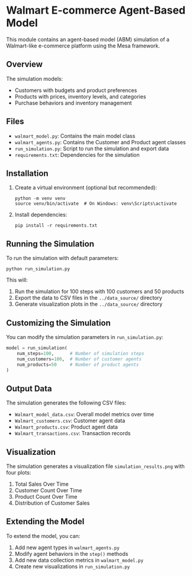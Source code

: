 # Walmart E-commerce Agent-Based Model

This module contains an agent-based model (ABM) simulation of a Walmart-like e-commerce platform using the Mesa framework.

## Overview

The simulation models:
- Customers with budgets and product preferences
- Products with prices, inventory levels, and categories
- Purchase behaviors and inventory management

## Files

- `walmart_model.py`: Contains the main model class
- `walmart_agents.py`: Contains the Customer and Product agent classes
- `run_simulation.py`: Script to run the simulation and export data
- `requirements.txt`: Dependencies for the simulation

## Installation

1. Create a virtual environment (optional but recommended):
   ```
   python -m venv venv
   source venv/bin/activate  # On Windows: venv\Scripts\activate
   ```

2. Install dependencies:
   ```
   pip install -r requirements.txt
   ```

## Running the Simulation

To run the simulation with default parameters:

```
python run_simulation.py
```

This will:
1. Run the simulation for 100 steps with 100 customers and 50 products
2. Export the data to CSV files in the `../data_source/` directory
3. Generate visualization plots in the `../data_source/` directory

## Customizing the Simulation

You can modify the simulation parameters in `run_simulation.py`:

```python
model = run_simulation(
    num_steps=100,      # Number of simulation steps
    num_customers=100,  # Number of customer agents
    num_products=50     # Number of product agents
)
```

## Output Data

The simulation generates the following CSV files:

- `Walmart_model_data.csv`: Overall model metrics over time
- `Walmart_customers.csv`: Customer agent data
- `Walmart_products.csv`: Product agent data
- `Walmart_transactions.csv`: Transaction records

## Visualization

The simulation generates a visualization file `simulation_results.png` with four plots:
1. Total Sales Over Time
2. Customer Count Over Time
3. Product Count Over Time
4. Distribution of Customer Sales

## Extending the Model

To extend the model, you can:

1. Add new agent types in `walmart_agents.py`
2. Modify agent behaviors in the `step()` methods
3. Add new data collection metrics in `walmart_model.py`
4. Create new visualizations in `run_simulation.py` 